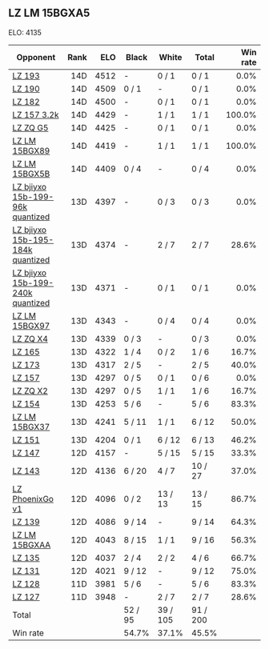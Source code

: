## LZ LM 15BGXA5 ##

ELO: 4135

Opponent | Rank | ELO | Black | White | Total | Win rate
---------|-----:|----:|-------|-------|-------|-------:
[LZ 193](LZ%20193.md) | 14D | 4512 | - | 0 / 1 | 0 / 1 | 0.0%
[LZ 190](LZ%20190.md) | 14D | 4509 | 0 / 1 | - | 0 / 1 | 0.0%
[LZ 182](LZ%20182.md) | 14D | 4500 | - | 0 / 1 | 0 / 1 | 0.0%
[LZ 157 3.2k](LZ%20157%203.2k.md) | 14D | 4429 | - | 1 / 1 | 1 / 1 | 100.0%
[LZ ZQ G5](LZ%20ZQ%20G5.md) | 14D | 4425 | - | 0 / 1 | 0 / 1 | 0.0%
[LZ LM 15BGX89](LZ%20LM%2015BGX89.md) | 14D | 4419 | - | 1 / 1 | 1 / 1 | 100.0%
[LZ LM 15BGX5B](LZ%20LM%2015BGX5B.md) | 14D | 4409 | 0 / 4 | - | 0 / 4 | 0.0%
[LZ bjiyxo 15b-199-96k quantized](LZ%20bjiyxo%2015b-199-96k%20quantized.md) | 13D | 4397 | - | 0 / 3 | 0 / 3 | 0.0%
[LZ bjiyxo 15b-195-184k quantized](LZ%20bjiyxo%2015b-195-184k%20quantized.md) | 13D | 4374 | - | 2 / 7 | 2 / 7 | 28.6%
[LZ bjiyxo 15b-199-240k quantized](LZ%20bjiyxo%2015b-199-240k%20quantized.md) | 13D | 4371 | - | 0 / 1 | 0 / 1 | 0.0%
[LZ LM 15BGX97](LZ%20LM%2015BGX97.md) | 13D | 4343 | - | 0 / 4 | 0 / 4 | 0.0%
[LZ ZQ X4](LZ%20ZQ%20X4.md) | 13D | 4339 | 0 / 3 | - | 0 / 3 | 0.0%
[LZ 165](LZ%20165.md) | 13D | 4322 | 1 / 4 | 0 / 2 | 1 / 6 | 16.7%
[LZ 173](LZ%20173.md) | 13D | 4317 | 2 / 5 | - | 2 / 5 | 40.0%
[LZ 157](LZ%20157.md) | 13D | 4297 | 0 / 5 | 0 / 1 | 0 / 6 | 0.0%
[LZ ZQ X2](LZ%20ZQ%20X2.md) | 13D | 4297 | 0 / 5 | 1 / 1 | 1 / 6 | 16.7%
[LZ 154](LZ%20154.md) | 13D | 4253 | 5 / 6 | - | 5 / 6 | 83.3%
[LZ LM 15BGX37](LZ%20LM%2015BGX37.md) | 13D | 4241 | 5 / 11 | 1 / 1 | 6 / 12 | 50.0%
[LZ 151](LZ%20151.md) | 13D | 4204 | 0 / 1 | 6 / 12 | 6 / 13 | 46.2%
[LZ 147](LZ%20147.md) | 12D | 4157 | - | 5 / 15 | 5 / 15 | 33.3%
[LZ 143](LZ%20143.md) | 12D | 4136 | 6 / 20 | 4 / 7 | 10 / 27 | 37.0%
[LZ PhoenixGo v1](LZ%20PhoenixGo%20v1.md) | 12D | 4096 | 0 / 2 | 13 / 13 | 13 / 15 | 86.7%
[LZ 139](LZ%20139.md) | 12D | 4086 | 9 / 14 | - | 9 / 14 | 64.3%
[LZ LM 15BGXAA](LZ%20LM%2015BGXAA.md) | 12D | 4043 | 8 / 15 | 1 / 1 | 9 / 16 | 56.3%
[LZ 135](LZ%20135.md) | 12D | 4037 | 2 / 4 | 2 / 2 | 4 / 6 | 66.7%
[LZ 131](LZ%20131.md) | 12D | 4021 | 9 / 12 | - | 9 / 12 | 75.0%
[LZ 128](LZ%20128.md) | 11D | 3981 | 5 / 6 | - | 5 / 6 | 83.3%
[LZ 127](LZ%20127.md) | 11D | 3948 | - | 2 / 7 | 2 / 7 | 28.6%
Total | | | 52 / 95 | 39 / 105 | 91 / 200 | 
Win rate| | | 54.7% | 37.1% | 45.5% | 
